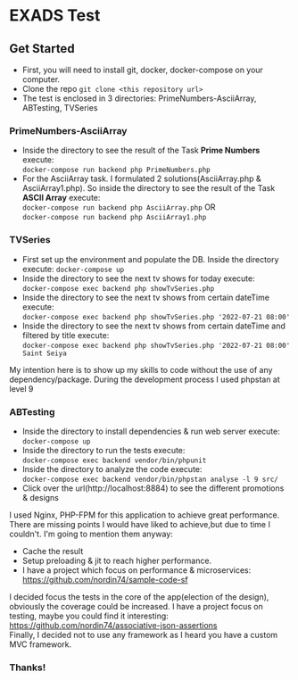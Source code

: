 # EXADS Test

## Get Started
- First, you will need to install git, docker, docker-compose on your computer.
- Clone the repo `git clone <this repository url>`
- The test is enclosed in 3 directories: PrimeNumbers-AsciiArray, ABTesting, TVSeries


### PrimeNumbers-AsciiArray
- Inside the directory to see the result of the Task **Prime Numbers** execute:   
  `docker-compose run backend php PrimeNumbers.php`
- For the AsciiArray task. I formulated 2 solutions(AsciiArray.php & AsciiArray1.php).
  So inside the directory to see the result of the Task **ASCII Array** execute:   
  `docker-compose run backend php AsciiArray.php` OR  
  `docker-compose run backend php AsciiArray1.php`

### TVSeries
- First set up the environment and populate the DB. Inside the directory execute:
  `docker-compose up`
- Inside the directory to see the next tv shows for today execute:  
  `docker-compose exec backend php showTvSeries.php`
- Inside the directory to see the next tv shows from certain dateTime execute:  
  `docker-compose exec backend php showTvSeries.php '2022-07-21 08:00'`
- Inside the directory to see the next tv shows from certain dateTime and filtered by title execute:  
  `docker-compose exec backend php showTvSeries.php '2022-07-21 08:00' Saint Seiya`

My intention here is to show up my skills to code without the use of any dependency/package.
During the development process I used phpstan at level 9

### ABTesting
- Inside the directory to install dependencies & run web server execute:   
  `docker-compose up`
- Inside the directory to run the tests execute:  
  `docker-compose exec backend vendor/bin/phpunit`
- Inside the directory to analyze the code execute:  
  `docker-compose exec backend vendor/bin/phpstan analyse -l 9 src/`
- Click over the url(http://localhost:8884) to see the different promotions & designs

I used Nginx, PHP-FPM for this application to achieve great performance.
There are missing points I would have liked to achieve,but due to time I couldn't. I'm going to mention them anyway:
- Cache the result
- Setup preloading & jit to reach higher performance.  
- I have a project which focus on performance & microservices: https://github.com/nordin74/sample-code-sf

I decided focus the tests in the core of the app(election of the design), obviously the coverage could be increased. I have a project focus on testing, maybe you could find it interesting:
  https://github.com/nordin74/associative-json-assertions  
Finally, I decided not to use any framework as I heard you have a custom MVC framework.

### Thanks!

